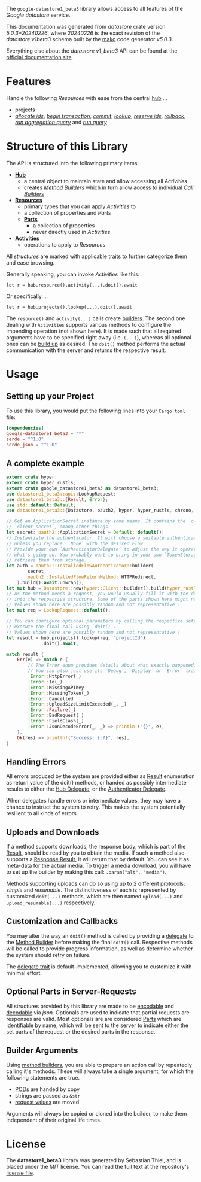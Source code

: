 <!---
DO NOT EDIT !
This file was generated automatically from 'src/generator/templates/api/README.md.mako'
DO NOT EDIT !
-->
The `google-datastore1_beta3` library allows access to all features of the *Google datastore* service.

This documentation was generated from *datastore* crate version *5.0.3+20240226*, where *20240226* is the exact revision of the *datastore:v1beta3* schema built by the [mako](http://www.makotemplates.org/) code generator *v5.0.3*.

Everything else about the *datastore* *v1_beta3* API can be found at the
[official documentation site](https://cloud.google.com/datastore/).
# Features

Handle the following *Resources* with ease from the central [hub](https://docs.rs/google-datastore1_beta3/5.0.3+20240226/google_datastore1_beta3/Datastore) ... 

* projects
 * [*allocate ids*](https://docs.rs/google-datastore1_beta3/5.0.3+20240226/google_datastore1_beta3/api::ProjectAllocateIdCall), [*begin transaction*](https://docs.rs/google-datastore1_beta3/5.0.3+20240226/google_datastore1_beta3/api::ProjectBeginTransactionCall), [*commit*](https://docs.rs/google-datastore1_beta3/5.0.3+20240226/google_datastore1_beta3/api::ProjectCommitCall), [*lookup*](https://docs.rs/google-datastore1_beta3/5.0.3+20240226/google_datastore1_beta3/api::ProjectLookupCall), [*reserve ids*](https://docs.rs/google-datastore1_beta3/5.0.3+20240226/google_datastore1_beta3/api::ProjectReserveIdCall), [*rollback*](https://docs.rs/google-datastore1_beta3/5.0.3+20240226/google_datastore1_beta3/api::ProjectRollbackCall), [*run aggregation query*](https://docs.rs/google-datastore1_beta3/5.0.3+20240226/google_datastore1_beta3/api::ProjectRunAggregationQueryCall) and [*run query*](https://docs.rs/google-datastore1_beta3/5.0.3+20240226/google_datastore1_beta3/api::ProjectRunQueryCall)




# Structure of this Library

The API is structured into the following primary items:

* **[Hub](https://docs.rs/google-datastore1_beta3/5.0.3+20240226/google_datastore1_beta3/Datastore)**
    * a central object to maintain state and allow accessing all *Activities*
    * creates [*Method Builders*](https://docs.rs/google-datastore1_beta3/5.0.3+20240226/google_datastore1_beta3/client::MethodsBuilder) which in turn
      allow access to individual [*Call Builders*](https://docs.rs/google-datastore1_beta3/5.0.3+20240226/google_datastore1_beta3/client::CallBuilder)
* **[Resources](https://docs.rs/google-datastore1_beta3/5.0.3+20240226/google_datastore1_beta3/client::Resource)**
    * primary types that you can apply *Activities* to
    * a collection of properties and *Parts*
    * **[Parts](https://docs.rs/google-datastore1_beta3/5.0.3+20240226/google_datastore1_beta3/client::Part)**
        * a collection of properties
        * never directly used in *Activities*
* **[Activities](https://docs.rs/google-datastore1_beta3/5.0.3+20240226/google_datastore1_beta3/client::CallBuilder)**
    * operations to apply to *Resources*

All *structures* are marked with applicable traits to further categorize them and ease browsing.

Generally speaking, you can invoke *Activities* like this:

```Rust,ignore
let r = hub.resource().activity(...).doit().await
```

Or specifically ...

```ignore
let r = hub.projects().lookup(...).doit().await
```

The `resource()` and `activity(...)` calls create [builders][builder-pattern]. The second one dealing with `Activities` 
supports various methods to configure the impending operation (not shown here). It is made such that all required arguments have to be 
specified right away (i.e. `(...)`), whereas all optional ones can be [build up][builder-pattern] as desired.
The `doit()` method performs the actual communication with the server and returns the respective result.

# Usage

## Setting up your Project

To use this library, you would put the following lines into your `Cargo.toml` file:

```toml
[dependencies]
google-datastore1_beta3 = "*"
serde = "^1.0"
serde_json = "^1.0"
```

## A complete example

```Rust
extern crate hyper;
extern crate hyper_rustls;
extern crate google_datastore1_beta3 as datastore1_beta3;
use datastore1_beta3::api::LookupRequest;
use datastore1_beta3::{Result, Error};
use std::default::Default;
use datastore1_beta3::{Datastore, oauth2, hyper, hyper_rustls, chrono, FieldMask};

// Get an ApplicationSecret instance by some means. It contains the `client_id` and 
// `client_secret`, among other things.
let secret: oauth2::ApplicationSecret = Default::default();
// Instantiate the authenticator. It will choose a suitable authentication flow for you, 
// unless you replace  `None` with the desired Flow.
// Provide your own `AuthenticatorDelegate` to adjust the way it operates and get feedback about 
// what's going on. You probably want to bring in your own `TokenStorage` to persist tokens and
// retrieve them from storage.
let auth = oauth2::InstalledFlowAuthenticator::builder(
        secret,
        oauth2::InstalledFlowReturnMethod::HTTPRedirect,
    ).build().await.unwrap();
let mut hub = Datastore::new(hyper::Client::builder().build(hyper_rustls::HttpsConnectorBuilder::new().with_native_roots().https_or_http().enable_http1().build()), auth);
// As the method needs a request, you would usually fill it with the desired information
// into the respective structure. Some of the parts shown here might not be applicable !
// Values shown here are possibly random and not representative !
let mut req = LookupRequest::default();

// You can configure optional parameters by calling the respective setters at will, and
// execute the final call using `doit()`.
// Values shown here are possibly random and not representative !
let result = hub.projects().lookup(req, "projectId")
             .doit().await;

match result {
    Err(e) => match e {
        // The Error enum provides details about what exactly happened.
        // You can also just use its `Debug`, `Display` or `Error` traits
         Error::HttpError(_)
        |Error::Io(_)
        |Error::MissingAPIKey
        |Error::MissingToken(_)
        |Error::Cancelled
        |Error::UploadSizeLimitExceeded(_, _)
        |Error::Failure(_)
        |Error::BadRequest(_)
        |Error::FieldClash(_)
        |Error::JsonDecodeError(_, _) => println!("{}", e),
    },
    Ok(res) => println!("Success: {:?}", res),
}

```
## Handling Errors

All errors produced by the system are provided either as [Result](https://docs.rs/google-datastore1_beta3/5.0.3+20240226/google_datastore1_beta3/client::Result) enumeration as return value of
the doit() methods, or handed as possibly intermediate results to either the 
[Hub Delegate](https://docs.rs/google-datastore1_beta3/5.0.3+20240226/google_datastore1_beta3/client::Delegate), or the [Authenticator Delegate](https://docs.rs/yup-oauth2/*/yup_oauth2/trait.AuthenticatorDelegate.html).

When delegates handle errors or intermediate values, they may have a chance to instruct the system to retry. This 
makes the system potentially resilient to all kinds of errors.

## Uploads and Downloads
If a method supports downloads, the response body, which is part of the [Result](https://docs.rs/google-datastore1_beta3/5.0.3+20240226/google_datastore1_beta3/client::Result), should be
read by you to obtain the media.
If such a method also supports a [Response Result](https://docs.rs/google-datastore1_beta3/5.0.3+20240226/google_datastore1_beta3/client::ResponseResult), it will return that by default.
You can see it as meta-data for the actual media. To trigger a media download, you will have to set up the builder by making
this call: `.param("alt", "media")`.

Methods supporting uploads can do so using up to 2 different protocols: 
*simple* and *resumable*. The distinctiveness of each is represented by customized 
`doit(...)` methods, which are then named `upload(...)` and `upload_resumable(...)` respectively.

## Customization and Callbacks

You may alter the way an `doit()` method is called by providing a [delegate](https://docs.rs/google-datastore1_beta3/5.0.3+20240226/google_datastore1_beta3/client::Delegate) to the 
[Method Builder](https://docs.rs/google-datastore1_beta3/5.0.3+20240226/google_datastore1_beta3/client::CallBuilder) before making the final `doit()` call. 
Respective methods will be called to provide progress information, as well as determine whether the system should 
retry on failure.

The [delegate trait](https://docs.rs/google-datastore1_beta3/5.0.3+20240226/google_datastore1_beta3/client::Delegate) is default-implemented, allowing you to customize it with minimal effort.

## Optional Parts in Server-Requests

All structures provided by this library are made to be [encodable](https://docs.rs/google-datastore1_beta3/5.0.3+20240226/google_datastore1_beta3/client::RequestValue) and 
[decodable](https://docs.rs/google-datastore1_beta3/5.0.3+20240226/google_datastore1_beta3/client::ResponseResult) via *json*. Optionals are used to indicate that partial requests are responses 
are valid.
Most optionals are are considered [Parts](https://docs.rs/google-datastore1_beta3/5.0.3+20240226/google_datastore1_beta3/client::Part) which are identifiable by name, which will be sent to 
the server to indicate either the set parts of the request or the desired parts in the response.

## Builder Arguments

Using [method builders](https://docs.rs/google-datastore1_beta3/5.0.3+20240226/google_datastore1_beta3/client::CallBuilder), you are able to prepare an action call by repeatedly calling it's methods.
These will always take a single argument, for which the following statements are true.

* [PODs][wiki-pod] are handed by copy
* strings are passed as `&str`
* [request values](https://docs.rs/google-datastore1_beta3/5.0.3+20240226/google_datastore1_beta3/client::RequestValue) are moved

Arguments will always be copied or cloned into the builder, to make them independent of their original life times.

[wiki-pod]: http://en.wikipedia.org/wiki/Plain_old_data_structure
[builder-pattern]: http://en.wikipedia.org/wiki/Builder_pattern
[google-go-api]: https://github.com/google/google-api-go-client

# License
The **datastore1_beta3** library was generated by Sebastian Thiel, and is placed 
under the *MIT* license.
You can read the full text at the repository's [license file][repo-license].

[repo-license]: https://github.com/Byron/google-apis-rsblob/main/LICENSE.md

